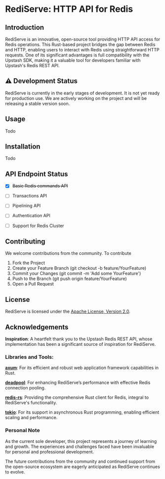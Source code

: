 # RediServe: HTTP API for Redis

## Introduction

RediServe is an innovative, open-source tool providing HTTP API access for Redis operations. This Rust-based project bridges the gap between Redis and HTTP, enabling users to interact with Redis using straightforward HTTP requests. One of its significant advantages is full compatibility with the Upstash SDK, making it a valuable tool for developers familiar with Upstash's Redis REST API.

## ⚠️ Development Status

RediServe is currently in the early stages of development. It is not yet ready for production use. We are actively working on the project and will be releasing a stable version soon.

## Usage

Todo

## Installation

Todo

## API Endpoint Status

- [x] <s>Basic Redis commands API</s>
- [ ] Transactions API
- [ ] Pipelining API
- [ ] Authentication API
- [ ] Support for Redis Cluster


## Contributing

We welcome contributions from the community. To contribute

1. Fork the Project
2. Create your Feature Branch (git checkout -b feature/YourFeature)
3. Commit your Changes (git commit -m 'Add some YourFeature')
4. Push to the Branch (git push origin feature/YourFeature)
5. Open a Pull Request

## License

RediServe is licensed under the [Apache License, Version 2.0](LICENSE).


## Acknowledgements

**Inspiration**: A heartfelt thank you to the Upstash Redis REST API, whose implementation has been a significant source of inspiration for RediServe.

### Libraries and Tools:

[**axum**](https://github.com/tokio-rs/axum): For its efficient and robust web application framework capabilities in Rust.

[**deadpool**](https://github.com/bikeshedder/deadpool): For enhancing RediServe’s performance with effective Redis connection pooling.

[**redis-rs**](https://github.com/redis-rs/redis-rs): Providing the comprehensive Rust client for Redis, integral to RediServe's functionality.

[**tokio**](https://github.com/tokio-rs/tokio): For its support in asynchronous Rust programming, enabling efficient scaling and performance.

### Personal Note

As the current sole developer, this project represents a journey of learning and growth. The experiences and challenges faced have been invaluable for personal and professional development.

The future contributions from the community and continued support from the open-source ecosystem are eagerly anticipated as RediServe continues to evolve.